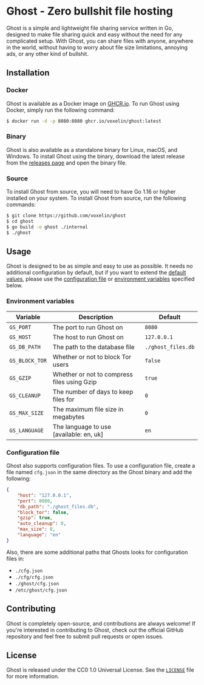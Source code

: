 # Ghost - Zero bullshit file hosting

Ghost is a simple and lightweight file sharing service written in Go, designed to make file sharing quick and easy without the need for any complicated setup. With Ghost, you can share files with anyone, anywhere in the world, without having to worry about file size limitations, annoying ads, or any other kind of bullshit.

## Installation
### Docker
Ghost is available as a Docker image on [GHCR.io](https://ghcr.io/voxelin/ghost). To run Ghost using Docker, simply run the following command:

```bash
$ docker run -d -p 8080:8080 ghcr.io/voxelin/ghost:latest
```

### Binary

Ghost is also available as a standalone binary for Linux, macOS, and Windows. To install Ghost using the binary, download the latest release from the [releases page](https://github.com/voxelin/ghost/releases) and open the binary file.

### Source

To install Ghost from source, you will need to have Go 1.16 or higher installed on your system. To install Ghost from source, run the following commands:

```bash
$ git clone https://github.com/voxelin/ghost
$ cd ghost
$ go build -o ghost ./internal
$ ./ghost
```

## Usage

Ghost is designed to be as simple and easy to use as possible. It needs no additional configuration by default, but if you want to extend the [default values](#environment-variables), please use the [configuration file](#configuration-file) or [environment variables](#environment-variables) specified below.

### Environment variables
| Variable       | Description                                 | Default            |
|----------------|---------------------------------------------|--------------------|
| `GS_PORT`      | The port to run Ghost on                    | `8080`             |
| `GS_HOST`      | The host to run Ghost on                    | `127.0.0.1`        |
| `GS_DB_PATH`   | The path to the database file               | `./ghost_files.db` |
| `GS_BLOCK_TOR` | Whether or not to block Tor users           | `false`            |
| `GS_GZIP`      | Whether or not to compress files using Gzip | `true`             |
| `GS_CLEANUP`   | The number of days to keep files for        | `0`                |
| `GS_MAX_SIZE`  | The maximum file size in megabytes          | `0`                |
| `GS_LANGUAGE`  | The language to use [available: en, uk]     | `en`               |

### Configuration file
Ghost also supports configuration files. To use a configuration file, create a file named `cfg.json` in the same directory as the Ghost binary and add the following:

```json
{
    "host": "127.0.0.1",
    "port": 8080,
    "db_path": "./ghost_files.db",
    "block_tor": false,
    "gzip": true,
    "auto_cleanup": 0,
    "max_size": 0,
    "language": "en"
}
```
Also, there are some additional paths that Ghosts looks for configuration files in:
- `./cfg.json`
- `./cfg/cfg.json`
- `./ghost/cfg.json`
- `/etc/ghost/cfg.json`

## Contributing

Ghost is completely open-source, and contributions are always welcome! If you're interested in contributing to Ghost, check out the official GitHub repository and feel free to submit pull requests or open issues.

## License

Ghost is released under the CC0 1.0 Universal License. See the [`LICENSE`](LICENSE) file for more information.
